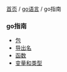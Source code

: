 [首页](https://printjs.github.io/blog) / [go语言](https://printjs.github.io/blog/docs/go) / go指南

### go指南

* [包](https://printjs.github.io/blog/docs/go/guide/package)
* [导出名](https://printjs.github.io/blog/docs/go/guide/export)
* [函数](https://printjs.github.io/blog/docs/go/guide/func)
* [变量和类型](https://printjs.github.io/blog/docs/go/guide/var.type)